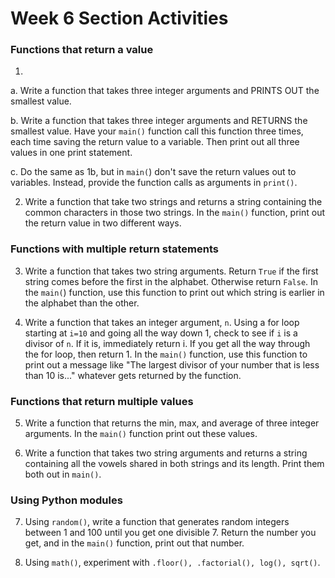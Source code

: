 # Week 6 Section Activities

### Functions that return a value

1.
a. Write a function that takes three integer arguments and PRINTS OUT the smallest value.

b. Write a function that takes three integer arguments and RETURNS the smallest value. Have your `main()` function call this function three times, each time saving the return value to a variable. Then print out all three values in one print statement.

c. Do the same as 1b, but in `main(`) don't save the return values out to variables. Instead, provide the function calls as arguments in `print()`.

2. Write a function that take two strings and returns a string containing the common characters in those two strings. In the `main()` function, print out the return value in two different ways.

### Functions with multiple return statements

3. Write a function that takes two string arguments. Return `True` if the first string comes before the first in the alphabet. Otherwise return `False`. In the `main(`) function, use this function to print out which string is earlier in the alphabet than the other.

4. Write a function that takes an integer argument, `n`. Using a for loop starting at `i=10` and going all the way down 1, check to see if `i` is a divisor of `n`. If it is, immediately return i. If you get all the way through the for loop, then return 1. In the `main()` function, use this function to print out a message like "The largest divisor of your number that is less than 10 is..." whatever gets returned by the function.

### Functions that return multiple values

5. Write a function that returns the min, max, and average of three integer arguments. In the `main()` function print out these values.

6. Write a function that takes two string arguments and returns a string containing all the vowels shared in both strings and its length. Print them both out in `main()`.


### Using Python modules
7. Using `random()`, write a function that generates random integers between 1 and 100 until you get one divisible 7. Return the number you get, and in the `main()` function, print out that number.

8. Using `math()`, experiment with `.floor(), .factorial(), log(), sqrt()`.

